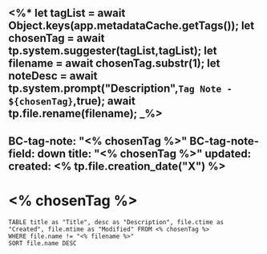 <%*
	let tagList = await Object.keys(app.metadataCache.getTags());
	let chosenTag = await tp.system.suggester(tagList,tagList);
	let filename = await chosenTag.substr(1);
	let noteDesc = await tp.system.prompt("Description",`Tag Note - ${chosenTag}`,true);
	await tp.file.rename(filename);
_%>
---
BC-tag-note: "<% chosenTag %>"
BC-tag-note-field: down
title: "<% chosenTag %>"
updated: 
created: <% tp.file.creation_date("X") %>
---

# \<% chosenTag %>

```dataview
TABLE title as "Title", desc as "Description", file.ctime as "Created", file.mtime as "Modified" FROM <% chosenTag %>
WHERE file.name != "<% filename %>"
SORT file.name DESC
```